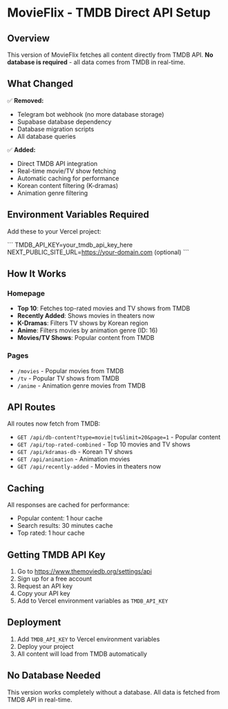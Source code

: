# MovieFlix - TMDB Direct API Setup

## Overview

This version of MovieFlix fetches all content directly from TMDB API. **No database is required** - all data comes from TMDB in real-time.

## What Changed

✅ **Removed:**
- Telegram bot webhook (no more database storage)
- Supabase database dependency
- Database migration scripts
- All database queries

✅ **Added:**
- Direct TMDB API integration
- Real-time movie/TV show fetching
- Automatic caching for performance
- Korean content filtering (K-dramas)
- Animation genre filtering

## Environment Variables Required

Add these to your Vercel project:

\`\`\`
TMDB_API_KEY=your_tmdb_api_key_here
NEXT_PUBLIC_SITE_URL=https://your-domain.com (optional)
\`\`\`

## How It Works

### Homepage
- **Top 10**: Fetches top-rated movies and TV shows from TMDB
- **Recently Added**: Shows movies in theaters now
- **K-Dramas**: Filters TV shows by Korean region
- **Anime**: Filters movies by animation genre (ID: 16)
- **Movies/TV Shows**: Popular content from TMDB

### Pages
- `/movies` - Popular movies from TMDB
- `/tv` - Popular TV shows from TMDB
- `/anime` - Animation genre movies from TMDB

## API Routes

All routes now fetch from TMDB:

- `GET /api/db-content?type=movie|tv&limit=20&page=1` - Popular content
- `GET /api/top-rated-combined` - Top 10 movies and TV shows
- `GET /api/kdramas-db` - Korean TV shows
- `GET /api/animation` - Animation movies
- `GET /api/recently-added` - Movies in theaters now

## Caching

All responses are cached for performance:
- Popular content: 1 hour cache
- Search results: 30 minutes cache
- Top rated: 1 hour cache

## Getting TMDB API Key

1. Go to https://www.themoviedb.org/settings/api
2. Sign up for a free account
3. Request an API key
4. Copy your API key
5. Add to Vercel environment variables as `TMDB_API_KEY`

## Deployment

1. Add `TMDB_API_KEY` to Vercel environment variables
2. Deploy your project
3. All content will load from TMDB automatically

## No Database Needed

This version works completely without a database. All data is fetched from TMDB API in real-time.
